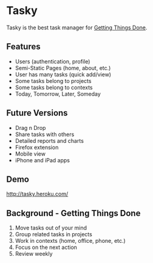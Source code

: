 # Tasky

Tasky is the best task manager for [Getting Things Done](http://en.wikipedia.org/wiki/Getting_Things_Done).

## Features

- Users (authentication, profile)
- Semi-Static Pages (home, about, etc.)
- User has many tasks (quick add/view)
- Some tasks belong to projects
- Some tasks belong to contexts
- Today, Tomorrow, Later, Someday

## Future Versions

- Drag n Drop
- Share tasks with others
- Detailed reports and charts
- Firefox extension
- Mobile view
- iPhone and iPad apps

## Demo

http://tasky.heroku.com/

## Background - Getting Things Done

1. Move tasks out of your mind
2. Group related tasks in projects
3. Work in contexts (home, office, phone, etc.)
4. Focus on the next action
5. Review weekly